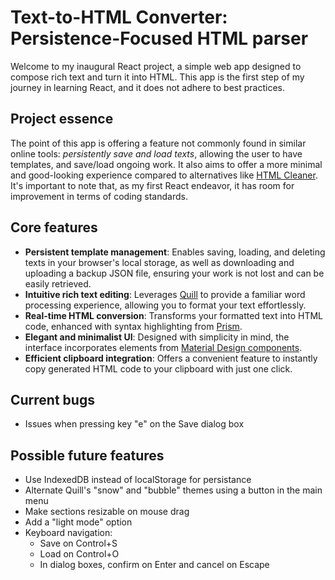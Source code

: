 # Text-to-HTML Converter: Persistence-Focused HTML parser

Welcome to my inaugural React project, a simple web app designed to compose rich text and turn it into HTML. This app is the first step of my journey in learning React, and it does not adhere to best practices.

## Project essence

The point of this app is offering a feature not commonly found in similar online tools: _persistently save and load texts_, allowing the user to have templates, and save/load ongoing work. It also aims to offer a more minimal and good-looking experience compared to alternatives like [HTML Cleaner](https://html-cleaner.com/). It's important to note that, as my first React endeavor, it has room for improvement in terms of coding standards.

## Core features

- **Persistent template management**: Enables saving, loading, and deleting texts in your browser's local storage, as well as downloading and uploading a backup JSON file, ensuring your work is not lost and can be easily retrieved.
- **Intuitive rich text editing**: Leverages [Quill](https://quilljs.com/) to provide a familiar word processing experience, allowing you to format your text effortlessly.
- **Real-time HTML conversion**: Transforms your formatted text into HTML code, enhanced with syntax highlighting from [Prism](https://prismjs.com/).
- **Elegant and minimalist UI**: Designed with simplicity in mind, the interface incorporates elements from [Material Design components](https://mui.com/).
- **Efficient clipboard integration**: Offers a convenient feature to instantly copy generated HTML code to your clipboard with just one click.

## Current bugs

- Issues when pressing key "e" on the Save dialog box

## Possible future features

- Use IndexedDB instead of localStorage for persistance
- Alternate Quill's "snow" and "bubble" themes using a button in the main menu
- Make sections resizable on mouse drag
- Add a "light mode" option
- Keyboard navigation:
  - Save on Control+S
  - Load on Control+O
  - In dialog boxes, confirm on Enter and cancel on Escape
